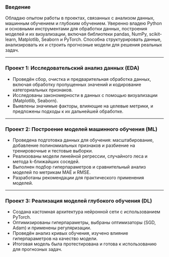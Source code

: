 ### Введение

Обладаю опытом работы в проектах, связанных с анализом данных, машинным обучением и глубоким обучением. Уверенно владею Python и основными инструментами для обработки данных, построения моделей и их визуализации, включая библиотеки pandas, NumPy, scikit-learn, Matplotlib, Seaborn и PyTorch. Способна структурировать данные, анализировать их и строить прогнозные модели для решения реальных задач.

---

### Проект 1: Исследовательский анализ данных (EDA)  
- Проведён сбор, очистка и предварительная обработка данных, включая обработку пропущенных значений и кодирование категориальных признаков.  
- Исследованы закономерности в данных с помощью визуализации (Matplotlib, Seaborn).  
- Выявлены значимые факторы, влияющие на целевые метрики, и предложены подходы к их дальнейшей обработке.  

---

### Проект 2: Построение моделей машинного обучения (ML)  
- Проведена подготовка данных для обучения: масштабирование, добавление полиномиальных признаков и разбиение на тренировочные и тестовые выборки.  
- Реализованы модели линейной регрессии, случайного леса и метода k-ближайших соседей.  
- Выполнен подбор гиперпараметров и сравнительный анализ моделей по метрикам MAE и RMSE.  
- Разработаны рекомендации для практического применения моделей.  

---

### Проект 3: Реализация моделей глубокого обучения (DL)  
- Создана кастомная архитектура нейронной сети с использованием PyTorch.  
- Оптимизированы гиперпараметры, выбраны оптимизаторы (SGD, Adam) и применены регуляризации.  
- Проведён анализ кривых обучения, изучено влияние гиперпараметров на качество модели.  
- Итоговая модель была протестирована и готова к использованию для прогнозных задач.  

